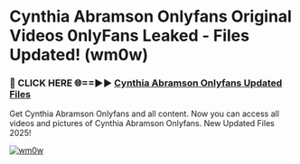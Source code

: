 # Cynthia Abramson Onlyfans Original Videos 0nlyFans Leaked - Files Updated! (wm0w)

<h3>🔴 CLICK HERE 🌐==►► <a href="https://tinyurl.com/3hn5wdd3" rel="nofollow">Cynthia Abramson Onlyfans Updated Files</a></h3>

Get Cynthia Abramson Onlyfans and all content. Now you can access all videos and pictures of Cynthia Abramson Onlyfans. New Updated Files 2025!

[![wm0w](https://i.imgur.com/4HnBqBT.gif)](https://tinyurl.com/3hn5wdd3)
